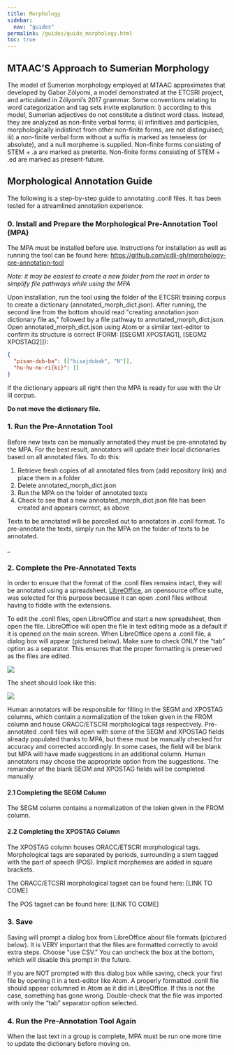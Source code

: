 ```yaml
---
title: Morphology
sidebar:
  nav: "guides"
permalink: /guides/guide_morphology.html
toc: true
---
```





## MTAAC’S Approach to Sumerian Morphology

The model of Sumerian morphology employed at MTAAC approximates that developed by Gabor Zólyomi, a model demonstrated at the ETCSRI project, and articulated in Zólyomi’s 2017 grammar. Some conventions relating to word categorization and tag sets  invite explanation: i) according to this model, Sumerian adjectives do not constitute a distinct word class. Instead, they are analyzed as non-finite verbal forms; ii) infinitives and participles, morphologically indistinct from other non-finite forms, are not distinguised; iii) a non-finite verbal form without a suffix is marked as tenseless (or absolute), and a null morpheme is supplied. Non-finite forms consisting of STEM + .a are marked as preterite. Non-finite forms consisting of STEM + .ed are marked as present-future.


## Morphological Annotation Guide

The following is a step-by-step guide to annotating .conll files. It has been tested for a streamlined annotation experience.

### 0. Install and Prepare the Morphological Pre-Annotation Tool (MPA)

The MPA must be installed before use. Instructions for installation as well as running the tool can be found here: https://github.com/cdli-gh/morphology-pre-annotation-tool

*Note: it may be easiest to create a new folder from the root in order to simplify file pathways while using the MPA*

Upon installation, run the tool using the folder of the ETCSRI training corpus to create a dictionary (annotated_morph_dict.json). After running, the second line from the bottom should read "creating annotation json dictionary file as," followed by a file pathway to annotated_morph_dict.json. Open annotated_morph_dict.json using Atom or a similar text-editor to confirm its structure is correct (FORM: [[SEGM1	XPOSTAG1], [SEGM2	XPOSTAG2]]):

```json
{
  "pisan-dub-ba": [["bisajdubak", "N"]],
  "hu-hu-nu-ri{ki}": []
}
```

If the dictionary appears all right then the MPA is ready for use with the Ur III corpus.

**Do not move the dictionary file.**

### 1. Run the Pre-Annotation Tool

Before new texts can be manually annotated they must be pre-annotated by the MPA. For the best result, annotators will update their local dictionaries based on all annotated files. To do this:

1. Retrieve fresh copies of all annotated files from (add repository link) and place them in a folder
2. Delete annotated_morph_dict.json
3. Run the MPA on the folder of annotated texts
4. Check to see that a new annotated_morph_dict.json file has been created and appears correct, as above

Texts to be annotated will be parcelled out to annotators in .conll format. To pre-annotate the texts, simply run the MPA on the folder of texts to be annotated.

_

### 2. Complete the Pre-Annotated Texts

In order to ensure that the format of the .conll files remains intact, they will be annotated using a spreadsheet. [LibreOffice](https://www.libreoffice.org/), an opensource office suite, was selected for this purpose because it can open .conll files without having to fiddle with the extensions.

To edit the .conll files, open LibreOffice and start a new spreadsheet, then open the file. LibreOffice will open the file in text editing mode as a default if it is opened on the main screen. When LibreOffice opens a .conll file, a dialog box will appear (pictured below). Make sure to check ONLY the “tab” option as a separator. This ensures that the proper formatting is preserved as the files are edited.

![](https://cdli-gh.github.io/images/ma_guide/LibreOfficePrompt1.png)

The sheet should look like this:

![](https://cdli-gh.github.io/images/ma_guide/LibreOfficeSpreadsheet.png)

Human annotators will be responsible for filling in the SEGM and XPOSTAG columns, which contain a normalization of the token given in the FROM column and house ORACC/ETSCRI morphological tags respectively. Pre-annotated .conll files will open with some of the SEGM and XPOSTAG fields already populated thanks to MPA, but these must be manually checked for accuracy and corrected accordingly. In some cases, the field will be blank but MPA will have made suggestions in an additional column. Human annotators may choose the appropriate option from the suggestions. The remainder of the blank SEGM and XPOSTAG fields will be completed manually.

#### 2.1 Completing the SEGM Column

The SEGM column contains a normalization of the token given in the FROM column.

#### 2.2 Completing the XPOSTAG Column

The XPOSTAG column houses ORACC/ETSCRI morphological tags. Morphological tags are separated by periods, surrounding a stem tagged with the part of speech (POS). Implicit morphemes are added in square brackets.

The ORACC/ETCSRI morphological tagset can be found here: [LINK TO COME]

The POS tagset can be found here: [LINK TO COME]


### 3. Save

Saving will prompt a dialog box from LibreOffice about file formats (pictured below). It is VERY important that the files are formatted correctly to avoid extra steps. Choose “use CSV.” You can uncheck the box at the bottom, which will disable this prompt in the future.

If you are NOT prompted with this dialog box while saving, check your first file by opening it in a text-editor like Atom. A properly formatted .conll file should appear columned in Atom as it did in LibreOffice. If this is not the case, something has gone wrong. Double-check that the file was imported with only the “tab” separator option selected.

### 4. Run the Pre-Annotation Tool Again

When the last text in a group is complete, MPA must be run one more time to update the dictionary before moving on.
